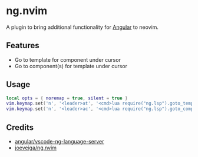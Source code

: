 # ng.nvim

A plugin to bring additional functionality for [Angular][1] to neovim.

## Features

- Go to template for component under cursor
- Go to component(s) for template under cursor

## Usage

```lua
local opts = { noremap = true, silent = true }
vim.keymap.set('n', '<leader>at', '<cmd>lua require("ng.lsp").goto_template_of_component(0)<cr>', opts)
vim.keymap.set('n', '<leader>ac', '<cmd>lua require("ng.lsp").goto_components_of_template(0)<cr>', opts)
```

## Credits

- [angular/vscode-ng-language-server][2]
- [joeveiga/ng.nvim][3]

[1]: https://angular.dev
[2]: https://github.com/angular/vscode-ng-language-service
[3]: https://github.com/joeveiga/ng.nvim
